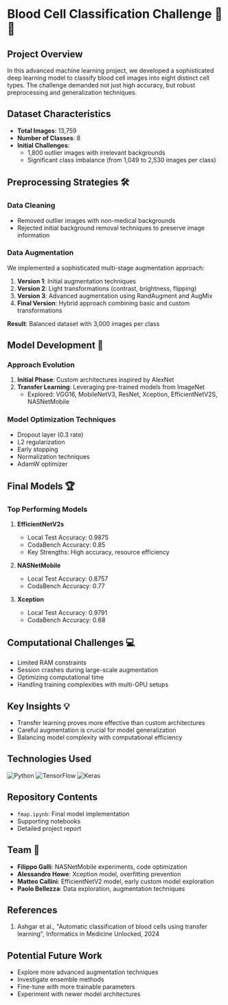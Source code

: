# Blood Cell Classification Challenge 🔬🧬

## Project Overview
In this advanced machine learning project, we developed a sophisticated deep learning model to classify blood cell images into eight distinct cell types. The challenge demanded not just high accuracy, but robust preprocessing and generalization techniques.

## Dataset Characteristics
- **Total Images**: 13,759
- **Number of Classes**: 8
- **Initial Challenges**:
  - 1,800 outlier images with irrelevant backgrounds
  - Significant class imbalance (from 1,049 to 2,530 images per class)

## Preprocessing Strategies 🛠️
### Data Cleaning
- Removed outlier images with non-medical backgrounds
- Rejected initial background removal techniques to preserve image information

### Data Augmentation
We implemented a sophisticated multi-stage augmentation approach:
1. **Version 1**: Initial augmentation techniques
2. **Version 2**: Light transformations (contrast, brightness, flipping)
3. **Version 3**: Advanced augmentation using RandAugment and AugMix
4. **Final Version**: Hybrid approach combining basic and custom transformations

**Result**: Balanced dataset with 3,000 images per class

## Model Development 🧠
### Approach Evolution
1. **Initial Phase**: Custom architectures inspired by AlexNet
2. **Transfer Learning**: Leveraging pre-trained models from ImageNet
   - Explored: VGG16, MobileNetV3, ResNet, Xception, EfficientNetV2S, NASNetMobile

### Model Optimization Techniques
- Dropout layer (0.3 rate)
- L2 regularization
- Early stopping
- Normalization techniques
- AdamW optimizer

## Final Models 🏆
### Top Performing Models
1. **EfficientNetV2s**
   - Local Test Accuracy: 0.9875
   - CodaBench Accuracy: 0.85
   - Key Strengths: High accuracy, resource efficiency

2. **NASNetMobile**
   - Local Test Accuracy: 0.8757
   - CodaBench Accuracy: 0.77

3. **Xception**
   - Local Test Accuracy: 0.9791
   - CodaBench Accuracy: 0.68

## Computational Challenges 💻
- Limited RAM constraints
- Session crashes during large-scale augmentation
- Optimizing computational time
- Handling training complexities with multi-GPU setups

## Key Insights 💡
- Transfer learning proves more effective than custom architectures
- Careful augmentation is crucial for model generalization
- Balancing model complexity with computational efficiency

## Technologies Used
![Python](https://img.shields.io/badge/Python-3.x-blue)
![TensorFlow](https://img.shields.io/badge/TensorFlow-2.x-orange)
![Keras](https://img.shields.io/badge/Keras-2.x-red)

## Repository Contents
- `fmap.ipynb`: Final model implementation
- Supporting notebooks
- Detailed project report

## Team 👥
- **Filippo Galli**: NASNetMobile experiments, code optimization
- **Alessandro Howe**: Xception model, overfitting prevention
- **Matteo Callini**: EfficientNetV2 model, early custom model exploration
- **Paolo Bellezza**: Data exploration, augmentation techniques

## References
1. Ashgar et al., "Automatic classification of blood cells using transfer learning", Informatics in Medicine Unlocked, 2024

## Potential Future Work
- Explore more advanced augmentation techniques
- Investigate ensemble methods
- Fine-tune with more trainable parameters
- Experiment with newer model architectures